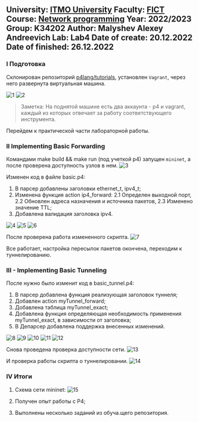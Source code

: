 University: [ITMO University](https://itmo.ru/ru/)
Faculty: [FICT](https://fict.itmo.ru)
Course: [Network programming](https://github.com/itmo-ict-faculty/network-programming)
Year: 2022/2023
Group: K34202
Author: Malyshev Alexey Andreevich
Lab: Lab4
Date of create: 20.12.2022
Date of finished: 26.12.2022
---
### I Подготовка
Склонирован репозиторий [p4lang/tutorials](https://github.com/p4lang/tutorials), установлен `Vagrant`, через него развернута виртуальная машина.

![1](https://user-images.githubusercontent.com/57321062/209579005-e1ade413-ab4e-4ef4-94f7-a27e61ff253a.png)
![2](https://user-images.githubusercontent.com/57321062/209579009-91f4890c-4b2c-4692-8d83-3cc9c115220e.png)

> Заметка: На поднятой машине есть два аккаунта - p4 и vagrant, каждый из которых отвечает за работу соответствующего инструмента.

Перейдем к практической части лабораторной работы.

### II Implementing Basic Forwarding
Командами make build && make run (под учеткой p4) запущен `mininet`, а после проверена доступность узлов в нем.
![3](https://user-images.githubusercontent.com/57321062/209579016-0e2d3d7b-4862-4508-a9c2-a328ad31b8f1.png)

Изменен код в файле basic.p4:
1. В парсер добавлены заголовки ethernet_t, ipv4_t;
2. Изменена функция action ip4_forward: 
2.1 Определен выходной порт,
2.2 Обновлен адреса назначения и источника пакетов,
2.3 Изменено значение TTL;
3. Добавлена валидация заголовка ipv4.

![4](https://user-images.githubusercontent.com/57321062/209579020-4fe87da1-0213-467a-a25a-3caf7d4663c1.png)
![5](https://user-images.githubusercontent.com/57321062/209579023-d07ba2f1-1a7d-422b-b180-443c6499e7df.png)
![6](https://user-images.githubusercontent.com/57321062/209579026-1ebb2685-c094-45db-92f5-afdc0da02cc5.png)


После проверена работа измененного скрипта.
![7](https://user-images.githubusercontent.com/57321062/209579027-e4895b18-f102-45c3-8680-996f7030c634.png)

Все работает, настройка пересылок пакетов окончена, переходим к туннелированию.
### III - Implementing Basic Tunneling
После нужно было изменит код в basic_tunnel.p4:
1. В парсер добавлена функция реализующая заголовок туннеля; 
2. Добавлен action myTunnel_forward;
3. Добавлена таблица myTunnel_exact;
4. Добавлена функция определяющая необходимость применения myTunnel_exact, в зависимости от заголовка;
5. В Депарсер добавлена поддержка внесенных изменений.

![8](https://user-images.githubusercontent.com/57321062/209579030-0c4d70a7-d2a8-4223-8bb1-296a78eb6caf.png)
![9](https://user-images.githubusercontent.com/57321062/209579035-331f2d96-93d1-4afa-a025-bf6ec02c7ff7.png)
![10](https://user-images.githubusercontent.com/57321062/209579038-bf77372b-0ee6-4da3-bbe9-165d33e91d53.png)
![11](https://user-images.githubusercontent.com/57321062/209579041-28eb86bb-991d-4f90-bdae-d4923ccb4c25.png)
![12](https://user-images.githubusercontent.com/57321062/209579044-ac5cece2-fe9f-4d3b-80f0-f7c88c5db1a8.png)

Снова проведена проверка доступности сети.
![13](https://user-images.githubusercontent.com/57321062/209579047-f7030d16-d30a-4e5c-ac53-dbac58cfeb92.png)

И проверка работы скрипта о туннелировании.
![14](https://user-images.githubusercontent.com/57321062/209579051-5f12d26d-1696-40da-a7af-607670ba92e4.png)

### IV Итоги
1. Схема сети mininet:
![15](https://user-images.githubusercontent.com/57321062/209579059-38a2284a-2f41-4bf9-94e0-2df470d15ffb.png)

2. Получен опыт работы с P4;
3. Выполнены несколько заданий из обуча.щего репозитория.
